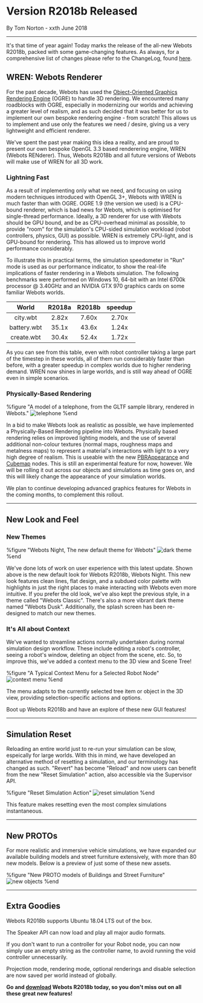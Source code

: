 # Version R2018b Released

<p id="publish-data">By Tom Norton - xxth June 2018</p>

---

It's that time of year again!
Today marks the release of the all-new Webots R2018b, packed with some game-changing features.
As always, for a comprehensive list of changes please refer to the ChangeLog, found [here](https://cyberbotics.com/change_log).

## WREN: Webots Renderer

For the past decade, Webots has used the [Object-Oriented Graphics Rendering Engine](https://www.ogre3d.org/) (OGRE) to handle 3D rendering. 
We encountered many roadblocks with OGRE, especially in modernizing our worlds and achieving a greater level of realism, and as such decided that it was better for us to implement our own bespoke rendering engine - from scratch!
This allows us to implement and use only the features we need / desire, giving us a very lightweight and efficient renderer.


We've spent the past year making this idea a reality, and are proud to present our own bespoke OpenGL 3.3 based renderering engine, WREN (Webots RENderer).
Thus, Webots R2018b and all future versions of Webots will make use of WREN for all 3D work.

### Lightning Fast

As a result of implementing only what we need, and focusing on using modern techniques introduced with OpenGL 3+, Webots with WREN is much faster than with OGRE.
OGRE 1.9 (the version we used) is a CPU-bound renderer, which is bad news for Webots, which is optimised for single-thread performance.
Ideally, a 3D renderer for use with Webots should be GPU bound, and be as CPU-overhead minimal as possible, to provide "room" for the simulation's CPU-sided simulation workload (robot controllers, physics, GUI) as possible.
WREN is extremely CPU-light, and is GPU-bound for rendering.
This has allowed us to improve world performance considerably.


To illustrate this in practical terms, the simulation speedometer in "Run" mode is used as our performance indicator, to show the real-life implications of faster rendering in a Webots simulation.
The following benchmarks were performed on Windows 10, 64-bit with an Intel 6700k processor @ 3.40GHz and an NVIDIA GTX 970 graphics cards on some familiar Webots worlds.

|    World    | R2018a | R2018b | speedup |
|:-----------:|:------:|:------:|:-------:|
|   city.wbt  |  2.82x |  7.60x |  2.70x  |
| battery.wbt |  35.1x |  43.6x |  1.24x  |
| create.wbt  | 30.4x  |  52.4x |  1.72x  |


As you can see from this table, even with robot controller taking a large part of the timestep in these worlds, all of them run considerably faster than before, with a greater speedup in complex worlds due to higher rendering demand. 
WREN now shines in large worlds, and is still way ahead of OGRE even in simple scenarios.

### Physically-Based Rendering

%figure "A model of a telephone, from the GLTF sample library, rendered in Webots."
![telephone](images/telephone.png)
%end

In a bid to make Webots look as realistic as possible, we have implemented a Physically-Based Rendering pipeline into Webots.
Physically based rendering relies on improved lighting models, and the use of several additional non-colour textures (normal maps, roughness maps and metalness maps) to represent a material's interactions with light to a very high degree of realism.
This is useable with the new [PBRAppearance](../reference/pbrappearance.md) and [Cubemap](../reference/cubemap.md) nodes.
This is still an experimental feature for now, however.
We will be rolling it out across our objects and simulations as time goes on, and this will likely change the appearance of your simulation worlds.

We plan to continue developing advanced graphics features for Webots in the coming months, to complement this rollout.

---

## New Look and Feel

### New Themes

%figure "Webots Night, The new default theme for Webots"
![dark theme](images/webots_night.png)
%end

We've done lots of work on user experience with this latest update. 
Shown above is the new default look for Webots R2018b, Webots Night.
This new look features clean lines, flat design, and a subdued color palette with highlights in just the right places to make interacting with Webots even more intuitive.
If you prefer the old look, we've also kept the previous style, in a theme called "Webots Classic".
There's also a more vibrant dark theme named "Webots Dusk".
Additionally, the splash screen has been re-designed to match our new themes.

### It's All about Context

We've wanted to streamline actions normally undertaken during normal simulation design workflow. 
These include editing a robot's controller, seeing a robot's window, deleting an object from the scene, etc.
So, to improve this, we've added a context menu to the 3D view and Scene Tree!

%figure "A Typical Context Menu for a Selected Robot Node"
![context menu](images/context_menu.png)
%end

The menu adapts to the currently selected tree item or object in the 3D view, providing selection-specific actions and options.

Boot up Webots R2018b and have an explore of these new GUI features!

---

## Simulation Reset

Reloading an entire world just to re-run your simulation can be slow, espeically for large worlds.
With this in mind, we have developed an alternative method of resetting a simulation, and our terminology has changed as such.
"Revert" has become "Reload" and now users can benefit from the new "Reset Simulation" action, also accessible via the Supervisor API.

%figure "Reset Simulation Action"
![reset simulation](images/reset.png)
%end

This feature makes resetting even the most complex simulations instantaneous.

---

## New PROTOs

For more realistic and immersive vehicle simulations, we have expanded our available building models and street furniture extensively, with more than 80 new models.
Below is a preview of just some of these new assets.

%figure "New PROTO models of Buildings and Street Furniture"
![new objects](images/new_objects.png)
%end

---

## Extra Goodies

Webots R2018b supports Ubuntu 18.04 LTS out of the box.

The Speaker API can now load and play all major audio formats.

If you don't want to run a controller for your Robot node, you can now simply use an empty string as the controller name, to avoid running the void controller unnecessarily.

Projection mode, rendering mode, optional renderings and disable selection are now saved per world instead of globally.

**Go and [download](https://cyberbotics.com/#download) Webots R2018b today, so you don't miss out on all these great new features!**
